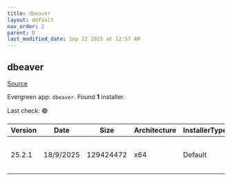 ```yaml
---
title: dbeaver
layout: default
nav_order: 2
parent: D
last_modified_date: Sep 22 2025 at 12:57 AM
---
```


## dbeaver

[Source](https://github.com/dbeaver/dbeaver)

Evergreen app: `dbeaver`. Found **1** installer.

Last check: 🟢

| Version | Date      | Size      | Architecture | InstallerType | Type | URI                                                                                                                                                                                              |
| ------- | --------- | --------- | ------------ | ------------- | ---- | ------------------------------------------------------------------------------------------------------------------------------------------------------------------------------------------------ |
| 25.2.1  | 18/9/2025 | 129424472 | x64          | Default       | exe  | [https://github.com/dbeaver/dbeaver/releases/download/25.2.1/dbeaver-ce-25.2.1-x86_64-setup.exe](https://github.com/dbeaver/dbeaver/releases/download/25.2.1/dbeaver-ce-25.2.1-x86_64-setup.exe) |
